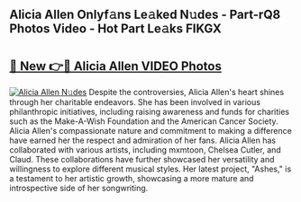 ## Alicia Allen Onlyf𝚊ns Le𝚊ked N𝚞des - Part-rQ8 Photos Video - Hot Part Le𝚊ks FIKGX

# <h2><a href="http://ab50840.deff.icu/?id=Alicia+Allen">🔗 New 👉🔴 Alicia Allen VIDEO Photos</a></h2>

[![Alicia Allen N𝚞des](https://i.imgur.com/rIISA9y.gif)](http://ab50840.deff.icu/?id=Alicia+Allen)
Despite the controversies, Alicia Allen's heart shines through her charitable endeavors. She has been involved in various philanthropic initiatives, including raising awareness and funds for charities such as the Make-A-Wish Foundation and the American Cancer Society. Alicia Allen's compassionate nature and commitment to making a difference have earned her the respect and admiration of her fans. Alicia Allen has collaborated with various artists, including mxmtoon, Chelsea Cutler, and Claud. These collaborations have further showcased her versatility and willingness to explore different musical styles. Her latest project, "Ashes," is a testament to her artistic growth, showcasing a more mature and introspective side of her songwriting.
